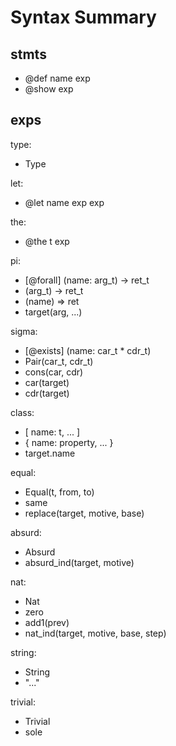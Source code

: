 # Syntax Summary

## stmts

- @def name exp
- @show exp

## exps

type:
- Type

let:
- @let name exp exp

the:
- @the t exp

pi:
- [@forall] (name: arg_t) -> ret_t
- (arg_t) -> ret_t
- (name) => ret
- target(arg, ...)

sigma:
- [@exists] (name: car_t * cdr_t)
- Pair(car_t, cdr_t)
- cons(car, cdr)
- car(target)
- cdr(target)

class:
- [ name: t, ... ]
- { name: property, ... }
- target.name

equal:
- Equal(t, from, to)
- same
- replace(target, motive, base)

absurd:
- Absurd
- absurd_ind(target, motive)

nat:
- Nat
- zero
- add1(prev)
- nat_ind(target, motive, base, step)

string:
- String
- "..."

trivial:
- Trivial
- sole
